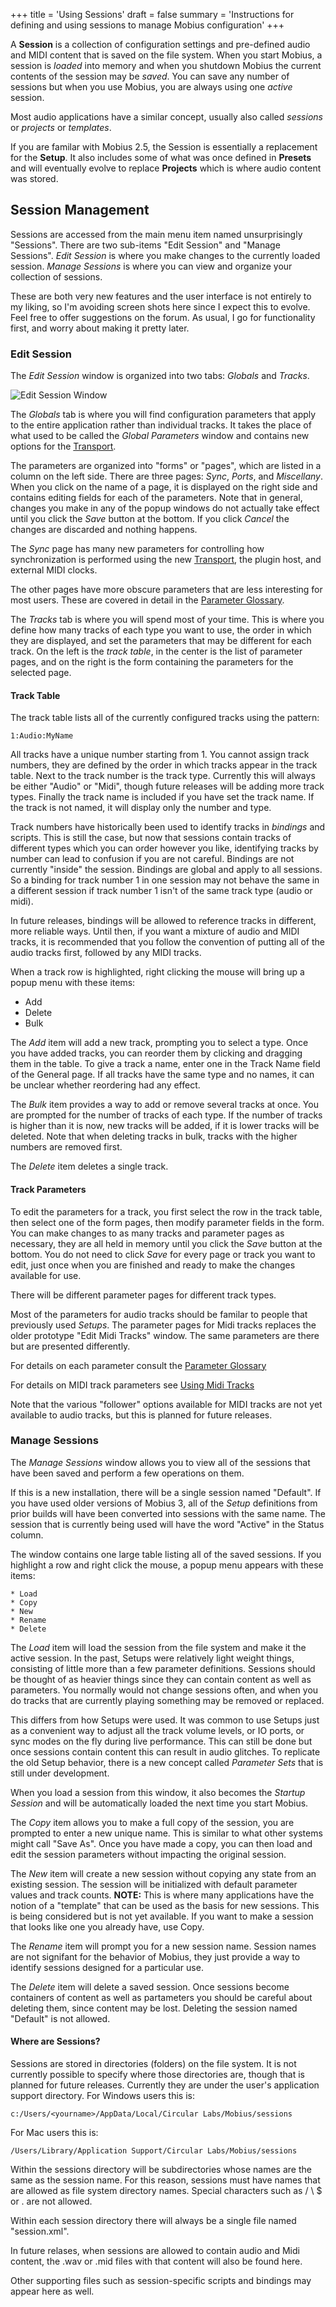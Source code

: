 +++
title = 'Using Sessions'
draft = false
summary = 'Instructions for defining and using sessions to manage Mobius configuration'
+++

A **Session** is a collection of configuration settings and pre-defined audio and MIDI content that is saved on the file system.  When you start Mobius, a session is *loaded* into memory and when you shutdown Mobius the current contents of the session may be *saved*.  You can save any number of sessions but when you use Mobius, you are always using one *active* session.

Most audio applications have a similar concept, usually also called *sessions* or *projects* or *templates*.

If you are familar with Mobius 2.5, the Session is essentially a replacement for the **Setup**.  It also includes some of what was once defined in **Presets** and will eventually evolve to replace **Projects** which is where audio content was stored.

## Session Management

Sessions are accessed from the main menu item named unsurprisingly "Sessions".   There are two sub-items "Edit Session" and "Manage Sessions".  *Edit Session* is where you make changes to the currently loaded session.  *Manage Sessions* is where you can view and organize your collection of sessions.

These are both very new features and the user interface is not entirely to my liking, so I'm avoiding screen shots here since I expect this to evolve.  Feel free to offer suggestions on the forum.  As usual, I go for functionality first, and worry about making it pretty later.

### Edit Session

The *Edit Session* window is organized into two tabs: *Globals* and *Tracks*.

![Edit Session Window](/docs/images/session-global-sync.png)

The *Globals* tab is where you will find configuration parameters that apply to the entire application rather than individual tracks.  It takes the place of what used to be called the *Global Parameters* window and contains new options for the [Transport](transport).

The parameters are organized into "forms" or "pages", which are listed in a column on the left side.  There are three pages: *Sync*, *Ports*, and *Miscellany*.  When you click on the name of a page, it is displayed on the right side and contains editing fields for each of the parameters.  Note that in general, changes you make in any of the popup windows do not actually take effect until you click the *Save* button at the bottom.  If you click *Cancel* the changes are discarded and nothing happens.

The *Sync* page has many new parameters for controlling how synchronization is performed using
the new [Transport](transport), the plugin host, and external MIDI clocks.

The other pages have more obscure parameters that are less interesting for most users.  These are covered in detail in the [Parameter Glossary](parameters).

The *Tracks* tab is where you will spend most of your time.  This is where you define how many tracks of each type you want to use, the order in which they are displayed, and set the parameters that may be different for each track.  On the left is the *track table*, in the center is the list of parameter pages, and on the right is the form containing the parameters for the selected page.

#### Track Table

The track table lists all of the currently configured tracks using the pattern:

    1:Audio:MyName

All tracks have a unique number starting from 1.  You cannot assign track numbers, they are defined by the order in which tracks appear in the track table.  Next to the track number is the track type.  Currently this will always be either "Audio" or "Midi", though future releases will be adding more track types.  Finally the track name is included if you have set the track name.  If the track is not named, it will display only the number and type.


Track numbers have historically been used to identify tracks in *bindings* and scripts.  This is still the case, but now that sessions contain tracks of different types which you can order however you like, identifying tracks by number can lead to confusion if you are not careful.  Bindings are not currently "inside" the session.  Bindings are global and apply to all sessions.  So a binding for track number 1 in one session may not behave the same in a different session if track number 1 isn't of the same track type (audio or midi).

In future releases, bindings will be allowed to reference tracks in different, more reliable ways.  Until then, if you want a mixture of audio and MIDI tracks, it is recommended that you follow the convention of putting all of the audio tracks first, followed by any MIDI tracks.

When a track row is highlighted, right clicking the mouse will bring up a popup menu with these items:

  * Add
  * Delete
  * Bulk

The *Add* item will add a new track, prompting you to select a type.  Once you have added tracks, you can reorder them by clicking and dragging them in the table.  To give a track a name, enter one in the Track Name field of the General page.  If all tracks have the same type and no names, it can be unclear whether reordering had any effect.

The *Bulk* item provides a way to add or remove several tracks at once.  You are prompted for the number of tracks of each type.   If the number of tracks is higher than it is now, new tracks will be added, if it is lower tracks will be deleted.   Note that when deleting tracks in bulk, tracks with the higher numbers are removed first.

The *Delete* item deletes a single track.

#### Track Parameters

To edit the parameters for a track, you first select the row in the track table, then select one of the form pages, then modify parameter fields in the form.  You can make changes to as many tracks and parameter pages as necessary, they are all held in memory until you click the *Save* button at the bottom.  You do not need to click *Save* for every page or track you want to edit, just once when you are finished and ready to make the changes available for use.

There will be different parameter pages for different track types.

Most of the parameters for audio tracks should be familar to people that previously used *Setups*.
The parameter pages for Midi tracks replaces the older prototype "Edit Midi Tracks" window.  The same parameters are there but are presented differently.

For details on each parameter consult the [Parameter Glossary](parameters) 

For details on MIDI track parameters see [Using Midi Tracks](miditracks)

Note that the various "follower" options available for MIDI tracks are not yet available
to audio tracks, but this is planned for future releases.

### Manage Sessions

The *Manage Sessions* window allows you to view all of the sessions that have been saved
and perform a few operations on them.

If this is a new installation, there will be a single session named "Default".
If you have used older versions of Mobius 3, all of the *Setup* definitions from prior builds will have been converted into sessions with the same name.   The session that is currently being used will have the word "Active" in the Status column.

The window contains one large table listing all of the saved sessions.  If you highlight a row and right click the mouse, a popup menu appears with these items:

    * Load
    * Copy
    * New
    * Rename
    * Delete

The *Load* item will load the session from the file system and make it the active session.  In the past, Setups were relatively light weight things, consisting of little more than a few parameter definitions.  Sessions should be thought of as heavier things since they can contain content as well as parameters.   You normally would not change sessions often, and when you do tracks that are currently playing something may be removed or replaced.

This differs from how Setups were used.  It was common to use Setups just as a convenient way to
adjust all the track volume levels, or IO ports, or sync modes on the fly during live performance.
This can still be done but once sessions contain content this can result in audio glitches.
To replicate the old Setup behavior, there is a new concept called *Parameter Sets* that is still
under development.

When you load a session from this window, it also becomes the *Startup Session* and will be automatically loaded the next time you start Mobius.  

The *Copy* item allows you to make a full copy of the session, you are prompted to enter a new unique name.  This is similar to what other systems might call "Save As".  Once you have made a copy, you can then load and edit the session parameters without impacting the original session.

The *New* item will create a new session without copying any state from an existing session.  The session will be initialized with default parameter values and track counts.  **NOTE:** This is where many applications have the notion of a "template" that can be used as the basis for new sessions.  This is being considered but is not yet available.  If you want to make a session that looks like one you already have, use Copy.

The *Rename* item will prompt you for a new session name.  Session names are not signifant for the behavior of Mobius, they just provide a way to identify sessions designed for a particular use.

The *Delete* item will delete a saved session.   Once sessions become containers of content as well as partameters you should be careful about deleting them, since content may be lost.   Deleting the session named "Default" is not allowed.

#### Where are Sessions?

Sessions are stored in directories (folders) on the file system.  It is not currently possible to
specify where those directories are, though that is planned for future releases.  Currently they are under the user's application support directory.  For Windows users this is:

    c:/Users/<yourname>/AppData/Local/Circular Labs/Mobius/sessions

For Mac users this is:

    /Users/Library/Application Support/Circular Labs/Mobius/sessions

Within the sessions directory will be subdirectories whose names are the same as the session name.
For this reason, sessions must have names that are allowed as file system directory names.  Special characters such as / \ $ or .  are not allowed.

Within each session directory there will always be a single file named "session.xml".

In future relases, when sessions are allowed to contain audio and Midi content, the .wav or .mid
files with that content will also be found here.

Other supporting files such as session-specific scripts and bindings may appear here as well.




       


